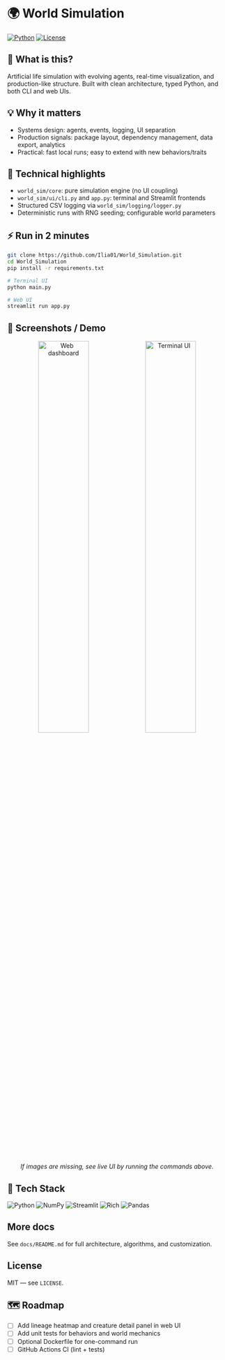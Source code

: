 # 🌍 World Simulation

<p align="left">
  <a href="https://www.python.org/downloads/"><img alt="Python" src="https://img.shields.io/badge/Python-3.8%2B-3776AB?logo=python&logoColor=white"></a>
  <a href="LICENSE"><img alt="License" src="https://img.shields.io/badge/License-MIT-green"></a>
</p>

## 🔎 What is this?
Artificial life simulation with evolving agents, real-time visualization, and production-like structure. Built with clean architecture, typed Python, and both CLI and web UIs.

## 💡 Why it matters
- Systems design: agents, events, logging, UI separation
- Production signals: package layout, dependency management, data export, analytics
- Practical: fast local runs; easy to extend with new behaviors/traits

## 🧱 Technical highlights
- `world_sim/core`: pure simulation engine (no UI coupling)
- `world_sim/ui/cli.py` and `app.py`: terminal and Streamlit frontends
- Structured CSV logging via `world_sim/logging/logger.py`
- Deterministic runs with RNG seeding; configurable world parameters

## ⚡ Run in 2 minutes
```bash
git clone https://github.com/Ilia01/World_Simulation.git
cd World_Simulation
pip install -r requirements.txt

# Terminal UI
python main.py

# Web UI
streamlit run app.py
```

## 📸 Screenshots / Demo
<p align="center">
  <img src="docs/assets/web_demo.png" alt="Web dashboard" width="48%" />
  <img src="docs/assets/terminal_demo.png" alt="Terminal UI" width="48%" />
</p>
<p align="center">
  <i>If images are missing, see live UI by running the commands above.</i>
</p>

## 🧰 Tech Stack
<p>
  <img alt="Python" src="https://img.shields.io/badge/Python-3776AB?logo=python&logoColor=white" />
  <img alt="NumPy" src="https://img.shields.io/badge/NumPy-013243?logo=numpy&logoColor=white" />
  <img alt="Streamlit" src="https://img.shields.io/badge/Streamlit-FF4B4B?logo=streamlit&logoColor=white" />
  <img alt="Rich" src="https://img.shields.io/badge/Rich-1F2328?logo=python&logoColor=white" />
  <img alt="Pandas" src="https://img.shields.io/badge/Pandas-150458?logo=pandas&logoColor=white" />
</p>

## More docs
See `docs/README.md` for full architecture, algorithms, and customization.

## License
MIT — see `LICENSE`.

## 🗺️ Roadmap
- [ ] Add lineage heatmap and creature detail panel in web UI
- [ ] Add unit tests for behaviors and world mechanics
- [ ] Optional Dockerfile for one-command run
- [ ] GitHub Actions CI (lint + tests)
